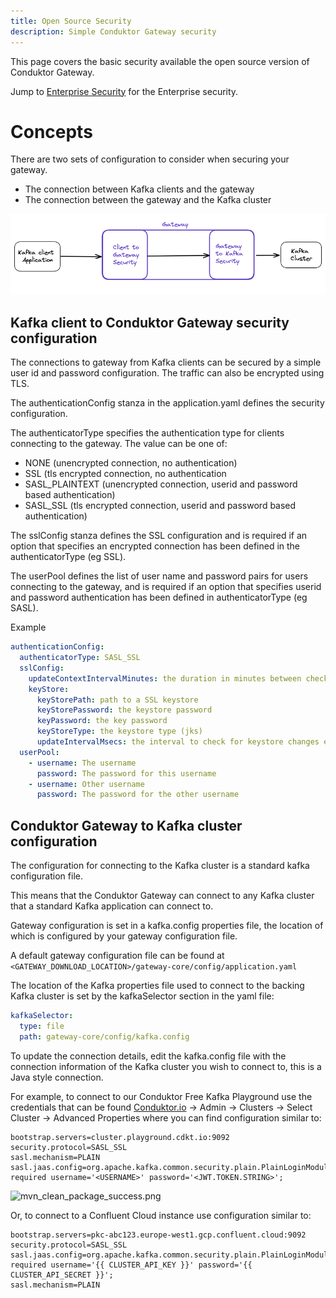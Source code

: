 ```yaml
---
title: Open Source Security
description: Simple Conduktor Gateway security
---
```


This page covers the basic security available the open source version of Conduktor Gateway.

Jump to [Enterprise Security](./enterprise_proxy_security.md) for the Enterprise security.

# Concepts
There are two sets of configuration to consider when securing your gateway.

 - The connection between Kafka clients and the gateway
 - The connection between the gateway and the Kafka cluster

![img.png](img.png)


## Kafka client to Conduktor Gateway security configuration

The connections to gateway from Kafka clients can be secured by a simple user id and password configuration.  The traffic can also be encrypted using TLS.

The authenticationConfig stanza in the application.yaml defines the security configuration.

The authenticatorType specifies the authentication type for clients connecting to the gateway. The value can be one of:

 - NONE (unencrypted connection, no authentication)
 - SSL (tls encrypted connection, no authentication
 - SASL_PLAINTEXT (unencrypted connection, userid and password based authentication)
 - SASL_SSL (tls encrypted connection, userid and password based authentication)

The sslConfig stanza defines the SSL configuration and is required if an option that specifies an encrypted connection has been defined in the authenticatorType (eg SSL).

The userPool defines the list of user name and password pairs for users connecting to the gateway, and is required if an option that specifies userid and password authentication has been defined in authenticatorType (eg SASL).

Example

```yaml
authenticationConfig:
  authenticatorType: SASL_SSL 
  sslConfig: 
    updateContextIntervalMinutes: the duration in minutes between checks for for SSL context changes (minimum 1)
    keyStore:
      keyStorePath: path to a SSL keystore
      keyStorePassword: the keystore password
      keyPassword: the key password
      keyStoreType: the keystore type (jks)
      updateIntervalMsecs: the interval to check for keystore changes e.g. 600000   
  userPool: 
    - username: The username
      password: The password for this username
    - username: Other username
      password: The password for the other username   
```

## Conduktor Gateway to Kafka cluster configuration

The configuration for connecting to the Kafka cluster is a standard kafka configuration file.

This means that the Conduktor Gateway can connect to any Kafka cluster that a standard Kafka application can connect to.

Gateway configuration is set in a kafka.config properties file, the location of which is configured by your gateway configuration file.

A default gateway configuration file can be found at `<GATEWAY_DOWNLOAD_LOCATION>/gateway-core/config/application.yaml`

The location of the Kafka properties file used to connect to the backing Kafka cluster is set by the kafkaSelector section in the yaml file:

```yaml
kafkaSelector:
  type: file
  path: gateway-core/config/kafka.config
```

To update the connection details, edit the kafka.config file with the connection information of the Kafka cluster you wish to connect to, this is a Java style connection.

For example, to connect to our Conduktor Free Kafka Playground use the credentials that can be found [Conduktor.io](https://conduktor.io) -> Admin -> Clusters -> Select Cluster -> Advanced Properties where you can find configuration similar to:

```properties
bootstrap.servers=cluster.playground.cdkt.io:9092
security.protocol=SASL_SSL
sasl.mechanism=PLAIN
sasl.jaas.config=org.apache.kafka.common.security.plain.PlainLoginModule required username='<USERNAME>' password='<JWT.TOKEN.STRING>';
```

![mvn_clean_package_success.png](mvn_clean_package_success.png)

Or, to connect to a Confluent Cloud instance use configuration similar to:

```properties
bootstrap.servers=pkc-abc123.europe-west1.gcp.confluent.cloud:9092
security.protocol=SASL_SSL
sasl.jaas.config=org.apache.kafka.common.security.plain.PlainLoginModule required username='{{ CLUSTER_API_KEY }}' password='{{ CLUSTER_API_SECRET }}';
sasl.mechanism=PLAIN
```

